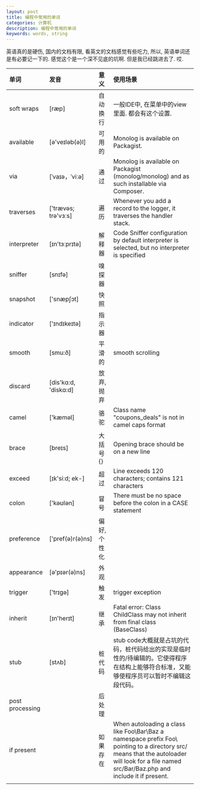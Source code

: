 ```yaml
---
layout: post
title: 编程中常用的单词
categories: 计算机
description: 编程中常用的单词
keywords: words, string
---
```


英语真的是硬伤, 国内的文档有限, 看英文的文档感觉有些吃力, 所以, 英语单词还是有必要记一下的.
感觉这个是一个深不见底的坑啊. 但是我已经跳进去了. 哎.


| 单词             | 发音                  | 意义        | 使用场景                                                                                                                                                                                            |
|:----------------|:---------------------|:-----------|:--------------------------------------------------------------------------------------------------------------------------------------------------------------------------------------------------|
| soft wraps      | [ræp]                | 自动换行     | 一般IDE中, 在菜单中的view里面. 都会有这个设置.                                                                                                                                                           |
| available       | [ə'veɪləb(ə)l]       | 可用的      | Monolog is available on Packagist.                                                                                                                                                                |
| via             | [ˈvaɪə，ˈviːə]       | 通过        | Monolog is available on Packagist (monolog/monolog) and as such installable via Composer.                                                                                                         |
| traverses       | ['trævəs; trə'vɜːs]  | 遍历        | Whenever you add a record to the logger, it traverses the handler stack.                                                                                                                          |
| interpreter     | [ɪn'tɜːprɪtə]        | 解释器      | Code Sniffer configuration by default interpreter is selected, but no interpreter is specified                                                                                                    |
| sniffer         | [snɪfə]              | 嗅探器      |                                                                                                                                                                                                   |
| snapshot        | ['snæpʃɔt]           | 快照        |                                                                                                                                                                                                   |
| indicator       | ['ɪndɪkeɪtə]         | 指示器      |                                                                                                                                                                                                   |
| smooth          | [smu:ð]              | 平滑的      | smooth scrolling                                                                                                                                                                                  |
| discard         | [dis'kɑ:d, 'diskɑ:d] | 放弃, 抛弃   |                                                                                                                                                                                                   |
| camel           | ['kæməl]             | 骆驼        | Class name "coupons_deals" is not in camel caps format                                                                                                                                            |
| brace           | [breɪs]              | 大括号{}    | Opening brace should be on a new line                                                                                                                                                             |
| exceed          | [ɪk'siːd; ek-]       | 超过        | Line exceeds 120 characters; contains 121 characters                                                                                                                                              |
| colon           | ['kəʊlən]            | 冒号        | There must be no space before the colon in a CASE statement                                                                                                                                       |
| preference      | ['pref(ə)r(ə)ns]     | 偏好, 个性化 |                                                                                                                                                                                                   |
| appearance      | [ə'pɪər(ə)ns]        | 外观        |                                                                                                                                                                                                   |
| trigger         | ['trɪgə]             | 触发        | trigger exception                                                                                                                                                                                 |
| inherit         | [ɪn'herɪt]           | 继承        | Fatal error: Class ChildClass may not inherit from final class (BaseClass)                                                                                                                        |
| stub            | [stʌb]               | 桩代码      | stub code大概就是占坑的代码，桩代码给出的实现是临时性的/待编辑的。它使得程序在结构上能够符合标准，又能够使程序员可以暂时不编辑这段代码。                                                                                   |
| post processing |                      | 后处理      |                                                                                                                                                                                                   |
| if present      |                      | 如果存在     | When autoloading a class like Foo\\Bar\\Baz a namespace prefix Foo\\ pointing to a directory src/ means that the autoloader will look for a file named src/Bar/Baz.php and include it if present. |
|                 |                      |            |                                                                                                                                                                                                   |


